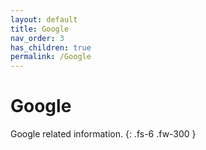 ```yaml
---
layout: default
title: Google
nav_order: 3
has_children: true
permalink: /Google
---
```


# Google

Google related information.
{: .fs-6 .fw-300 }
